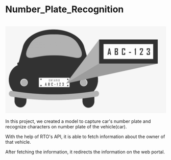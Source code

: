 # Number_Plate_Recognition
<br>

<img src = "/HTML/assets/img/c.png">
<br>
<p> In this project, we created a model to capture car's number plate and recognize characters on number plate of the vehicle(car).</p>
<p> With the help of RTO's API, it is able to fetch information about the owner of that vehicle.</p>
<p> After fetching the information, it redirects the information on the web portal.</p>
